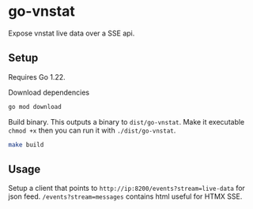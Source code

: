 # go-vnstat

Expose vnstat live data over a SSE api.

## Setup

Requires Go 1.22.

Download dependencies

```bash
go mod download
```

Build binary. This outputs a binary to `dist/go-vnstat`. Make it executable `chmod +x` then you can run it with `./dist/go-vnstat`.

```bash
make build
```

## Usage

Setup a client that points to `http://ip:8200/events?stream=live-data` for json feed. `/events?stream=messages` contains html useful for HTMX SSE.

